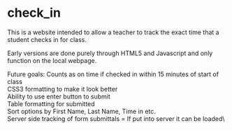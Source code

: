 # check_in
This is a website intended to allow a teacher to track the exact time that a student checks in for class.

Early versions are done purely through HTML5 and Javascript and only function on the local webpage.

Future goals:
  Counts as on time if checked in within 15 minutes of start of class\
  CSS3 formatting to make it look better\
  Ability to use enter button to submit\
  Table formatting for submitted\
  Sort options by First Name, Last Name, Time in etc.\
  Server side tracking of form submittals = If put into server it can be loaded\
